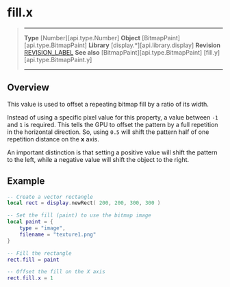 # fill.x

> --------------------- ------------------------------------------------------------------------------------------
> __Type__              [Number][api.type.Number]
> __Object__            [BitmapPaint][api.type.BitmapPaint]
> __Library__           [display.*][api.library.display]
> __Revision__          [REVISION_LABEL](REVISION_URL)
> __See also__          [BitmapPaint][api.type.BitmapPaint]
>								[fill.y][api.type.BitmapPaint.y]
> --------------------- ------------------------------------------------------------------------------------------

## Overview

This value is used to offset a repeating bitmap fill by a ratio of its width.

Instead of using a specific pixel value for this property, a value between `-1` and `1` is required. This tells the GPU to offset the pattern by a full repetition in the horizontal direction. So, using `0.5` will shift the pattern half of one repetition distance on the __x__ axis.

An important distinction is that setting a positive value will shift the pattern to the left, while a negative value will shift the object to the right.

## Example

``````lua
-- Create a vector rectangle
local rect = display.newRect( 200, 200, 300, 300 )

-- Set the fill (paint) to use the bitmap image
local paint = {
    type = "image",
    filename = "texture1.png"
}

-- Fill the rectangle
rect.fill = paint

-- Offset the fill on the X axis
rect.fill.x = 1
``````